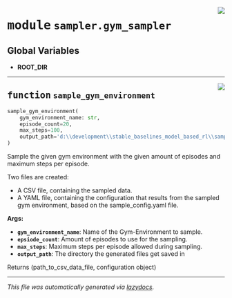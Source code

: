 <!-- markdownlint-disable -->

<a href="https://github.com/micheltokic/stable_baselines_model_based_rl/blob/main/stable_baselines_model_based_rl\sampler\gym_sampler.py#L0"><img align="right" style="float:right;" src="https://img.shields.io/badge/-source-cccccc?style=flat-square"></a>

# <kbd>module</kbd> `sampler.gym_sampler`




**Global Variables**
---------------
- **ROOT_DIR**

---

<a href="https://github.com/micheltokic/stable_baselines_model_based_rl/blob/main/stable_baselines_model_based_rl\sampler\gym_sampler.py#L104"><img align="right" style="float:right;" src="https://img.shields.io/badge/-source-cccccc?style=flat-square"></a>

## <kbd>function</kbd> `sample_gym_environment`

```python
sample_gym_environment(
    gym_environment_name: str,
    episode_count=20,
    max_steps=100,
    output_path='d:\\development\\stable_baselines_model_based_rl\\sample_output'
)
```

Sample the given gym environment with the given amount of episodes and maximum steps per episode. 

Two files are created: 
  - A CSV file, containing the sampled data. 
  - A YAML file, containing the configuration that results from the sampled gym  environment, based on the sample_config.yaml file. 



**Args:**
 
 - <b>`gym_environment_name`</b>:  Name of the Gym-Environment to sample. 
 - <b>`epsiode_count`</b>:  Amount of episodes to use for the sampling. 
 - <b>`max_steps`</b>:  Maximum steps per episode allowed during sampling. 
 - <b>`output_path`</b>:  The directory the generated files get saved in 

Returns (path_to_csv_data_file, configuration object) 




---

_This file was automatically generated via [lazydocs](https://github.com/ml-tooling/lazydocs)._

